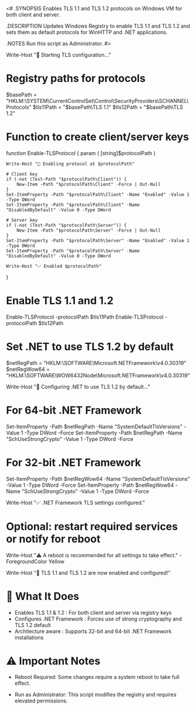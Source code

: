 <#
.SYNOPSIS
    Enables TLS 1.1 and TLS 1.2 protocols on Windows VM for both client and server.

.DESCRIPTION
    Updates Windows Registry to enable TLS 1.1 and TLS 1.2 and sets them as default
    protocols for WinHTTP and .NET applications.

.NOTES
    Run this script as Administrator.
#>

Write-Host "🔧 Starting TLS configuration..."

# Registry paths for protocols
$basePath = "HKLM:\SYSTEM\CurrentControlSet\Control\SecurityProviders\SCHANNEL\Protocols"
$tls11Path = "$basePath\TLS 1.1"
$tls12Path = "$basePath\TLS 1.2"

# Function to create client/server keys
function Enable-TLSProtocol {
    param (
        [string]$protocolPath
    )

    Write-Host "🔹 Enabling protocol at $protocolPath"

    # Client key
    if (-not (Test-Path "$protocolPath\Client")) {
        New-Item -Path "$protocolPath\Client" -Force | Out-Null
    }
    Set-ItemProperty -Path "$protocolPath\Client" -Name "Enabled" -Value 1 -Type DWord
    Set-ItemProperty -Path "$protocolPath\Client" -Name "DisabledByDefault" -Value 0 -Type DWord

    # Server key
    if (-not (Test-Path "$protocolPath\Server")) {
        New-Item -Path "$protocolPath\Server" -Force | Out-Null
    }
    Set-ItemProperty -Path "$protocolPath\Server" -Name "Enabled" -Value 1 -Type DWord
    Set-ItemProperty -Path "$protocolPath\Server" -Name "DisabledByDefault" -Value 0 -Type DWord

    Write-Host "✅ Enabled $protocolPath"
}

# Enable TLS 1.1 and 1.2
Enable-TLSProtocol -protocolPath $tls11Path
Enable-TLSProtocol -protocolPath $tls12Path

# Set .NET to use TLS 1.2 by default
$netRegPath = "HKLM:\SOFTWARE\Microsoft\.NETFramework\v4.0.30319"
$netRegWow64 = "HKLM:\SOFTWARE\WOW6432Node\Microsoft\.NETFramework\v4.0.30319"

Write-Host "🔧 Configuring .NET to use TLS 1.2 by default..."

# For 64-bit .NET Framework
Set-ItemProperty -Path $netRegPath -Name "SystemDefaultTlsVersions" -Value 1 -Type DWord -Force
Set-ItemProperty -Path $netRegPath -Name "SchUseStrongCrypto" -Value 1 -Type DWord -Force

# For 32-bit .NET Framework
Set-ItemProperty -Path $netRegWow64 -Name "SystemDefaultTlsVersions" -Value 1 -Type DWord -Force
Set-ItemProperty -Path $netRegWow64 -Name "SchUseStrongCrypto" -Value 1 -Type DWord -Force

Write-Host "✅ .NET Framework TLS settings configured."

# Optional: restart required services or notify for reboot
Write-Host "⚠️ A reboot is recommended for all settings to take effect." -ForegroundColor Yellow

Write-Host "🎉 TLS 1.1 and TLS 1.2 are now enabled and configured!"

# 🔐 What It Does

- Enables TLS 1.1 & 1.2 :	For both client and server via registry keys
- Configures .NET Framework :	Forces use of strong cryptography and TLS 1.2 default
- Architecture aware :	Supports 32-bit and 64-bit .NET Framework installations
  
# ⚠️ Important Notes

- Reboot Required: Some changes require a system reboot to take full effect.

- Run as Administrator: This script modifies the registry and requires elevated permissions.
